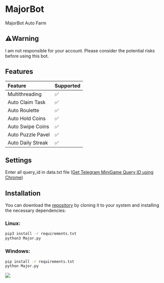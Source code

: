 # MajorBot
MajorBot Auto Farm

## ⚠️Warning
I am not responsible for your account. Please consider the potential risks before using this bot.

## Features
| Feature                   | Supported |
| :------------------------ | :-------- |
| Multithreading            | ✅        |
| Auto Claim Task           | ✅        |
| Auto Roulette             | ✅        |
| Auto Hold Coins           | ✅        |
| Auto Swipe Coins          | ✅        |
| Auto Puzzle Pavel         | ✅        |
| Auto Daily Streak         | ✅        |

## Settings
Enter all query_id in data.txt file ([Get Telegram MiniGame Query ID using Chrome](https://youtu.be/r0Ulqev-9M4))

## Installation
You can download the [repository](https://github.com/glad-tidings/MajorBot/) by cloning it to your system and installing the necessary dependencies:
### Linux:
```bash
pip3 install -r requirements.txt
python3 Major.py
```
### Windows:
```bash
pip install -r requirements.txt
python Major.py
```


![](http://visit.parselecom.com/Api/Visit/2/6C3B2A)
